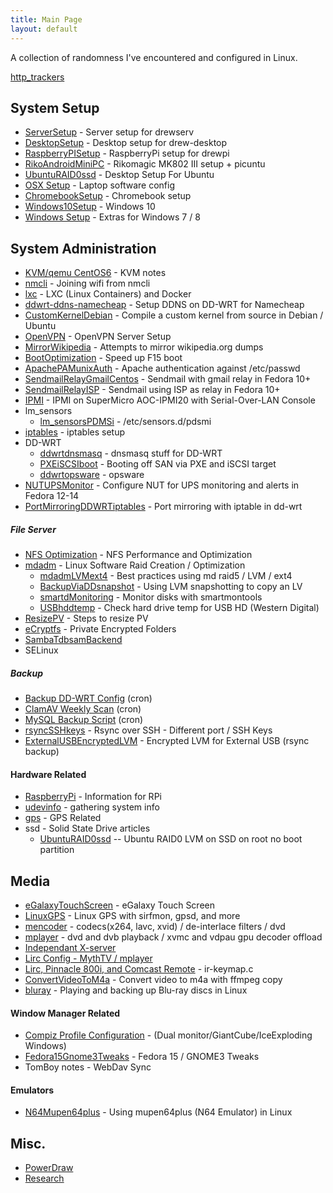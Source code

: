 ```yaml
---
title: Main Page
layout: default
---
```


A collection of randomness I've encountered and configured in Linux.

[http\_trackers](http_trackers "wikilink")

System Setup
------------

-   [ServerSetup](ServerSetup "wikilink") - Server setup for drewserv
-   [DesktopSetup](DesktopSetup "wikilink") - Desktop setup for
    drew-desktop
-   [RaspberryPISetup](RaspberryPISetup "wikilink") - RaspberryPi setup
    for drewpi
-   [RikoAndroidMiniPC](RikoAndroidMiniPC "wikilink") - Rikomagic MK802
    III setup + picuntu
-   [UbuntuRAID0ssd](UbuntuRAID0ssd "wikilink") - Desktop Setup For
    Ubuntu
-   [OSX Setup](OSX_Setup "wikilink") - Laptop software config
-   [ChromebookSetup](ChromebookSetup "wikilink") - Chromebook setup
-   [Windows10Setup](Windows10Setup "wikilink") - Windows 10
-   [Windows Setup](Windows_Setup "wikilink") - Extras for Windows 7 / 8

System Administration
---------------------

-   [KVM/qemu CentOS6](KVM/qemu_CentOS6 "wikilink") - KVM notes
-   [nmcli](nmcli "wikilink") - Joining wifi from nmcli
-   [lxc](lxc "wikilink") - LXC (Linux Containers) and Docker
-   [ddwrt-ddns-namecheap](ddwrt-ddns-namecheap "wikilink") - Setup DDNS
    on DD-WRT for Namecheap
-   [CustomKernelDebian](CustomKernelDebian "wikilink") - Compile a
    custom kernel from source in Debian / Ubuntu
-   [OpenVPN](OpenVPN "wikilink") - OpenVPN Server Setup
-   [MirrorWikipedia](MirrorWikipedia "wikilink") - Attempts to mirror
    wikipedia.org dumps
-   [BootOptimization](BootOptimization "wikilink") - Speed up F15 boot
-   [ApachePAMunixAuth](ApachePAMunixAuth "wikilink") - Apache
    authentication against /etc/passwd
-   [SendmailRelayGmailCentos](SendmailRelayGmailCentos "wikilink") -
    Sendmail with gmail relay in Fedora 10+
-   [SendmailRelayISP](SendmailRelayISP "wikilink") - Sendmail using ISP
    as relay in Fedora 10+
-   [IPMI](IPMI "wikilink") - IPMI on SuperMicro AOC-IPMI20 with
    Serial-Over-LAN Console
-   lm\_sensors
    -   [lm\_sensorsPDMSi](lm_sensorsPDMSi "wikilink") -
        /etc/sensors.d/pdsmi
-   [iptables](iptables "wikilink") - iptables setup
-   DD-WRT
    -   [ddwrtdnsmasq](ddwrtdnsmasq "wikilink") - dnsmasq stuff for
        DD-WRT
    -   [PXEiSCSIboot](PXEiSCSIboot "wikilink") - Booting off SAN via
        PXE and iSCSI target
    -   [ddwrtopsware](ddwrtopsware "wikilink") - opsware
-   [NUTUPSMonitor](NUTUPSMonitor "wikilink") - Configure NUT for UPS
    monitoring and alerts in Fedora 12-14
-   [PortMirroringDDWRTiptables](PortMirroringDDWRTiptables "wikilink") -
    Port mirroring with iptable in dd-wrt

##### File Server

-   [NFS Optimization](NFS_Optimization "wikilink") - NFS Performance
    and Optimization
-   [mdadm](mdadm "wikilink") - Linux Software Raid Creation /
    Optimization
    -   [mdadmLVMext4](mdadmLVMext4 "wikilink") - Best practices using
        md raid5 / LVM / ext4
    -   [BackupViaDDsnapshot](BackupViaDDsnapshot "wikilink") - Using
        LVM snapshotting to copy an LV
    -   [smartdMonitoring](smartdMonitoring "wikilink") - Monitor disks
        with smartmontools
    -   [USBhddtemp](USBhddtemp "wikilink") - Check hard drive temp for
        USB HD (Western Digital)
-   [ResizePV](ResizePV "wikilink") - Steps to resize PV
-   [eCryptfs](eCryptfs "wikilink") - Private Encrypted Folders
-   [SambaTdbsamBackend](SambaTdbsamBackend "wikilink")
-   SELinux

##### Backup

-   [Backup DD-WRT Config](Backup_DD-WRT_Config "wikilink") (cron)
-   [ClamAV Weekly Scan](ClamAV_Weekly_Scan "wikilink") (cron)
-   [MySQL Backup Script](MySQL_Backup_Script "wikilink") (cron)
-   [rsyncSSHkeys](rsyncSSHkeys "wikilink") - Rsync over SSH - Different
    port / SSH Keys
-   [ExternalUSBEncryptedLVM](ExternalUSBEncryptedLVM "wikilink") -
    Encrypted LVM for External USB (rsync backup)

#### Hardware Related

-   [RaspberryPi](RaspberryPi "wikilink") - Information for RPi
-   [udevinfo](udevinfo "wikilink") - gathering system info
-   [gps](gps "wikilink") - GPS Related
-   ssd - Solid State Drive articles
    -   [UbuntuRAID0ssd](UbuntuRAID0ssd "wikilink") -- Ubuntu RAID0 LVM
        on SSD on root no boot partition

Media
-----

-   [eGalaxyTouchScreen](eGalaxyTouchScreen "wikilink") - eGalaxy Touch
    Screen
-   [LinuxGPS](LinuxGPS "wikilink") - Linux GPS with sirfmon, gpsd, and
    more
-   [mencoder](mencoder "wikilink") - codecs(x264, lavc, xvid) /
    de-interlace filters / dvd
-   [mplayer](mplayer "wikilink") - dvd and dvb playback / xvmc and
    vdpau gpu decoder offload
-   [Independant X-server](Independant_X-server "wikilink")
-   [Lirc Config - MythTV /
    mplayer](Lirc_Config_-_MythTV_/_mplayer "wikilink")
-   [Lirc, Pinnacle 800i, and Comcast
    Remote](Lirc,_Pinnacle_800i,_and_Comcast_Remote "wikilink") -
    ir-keymap.c
-   [ConvertVideoToM4a](ConvertVideoToM4a "wikilink") - Convert video to
    m4a with ffmpeg copy
-   [bluray](bluray "wikilink") - Playing and backing up Blu-ray discs
    in Linux

#### Window Manager Related

-   [Compiz Profile
    Configuration](Compiz_Profile_Configuration "wikilink") - (Dual
    monitor/GiantCube/IceExploding Windows)
-   [Fedora15Gnome3Tweaks](Fedora15Gnome3Tweaks "wikilink") - Fedora 15
    / GNOME3 Tweaks
-   TomBoy notes - WebDav Sync

#### Emulators

-   [N64Mupen64plus](N64Mupen64plus "wikilink") - Using mupen64plus (N64
    Emulator) in Linux

Misc.
-----

-   [PowerDraw](PowerDraw "wikilink")
-   [Research](Research "wikilink")

